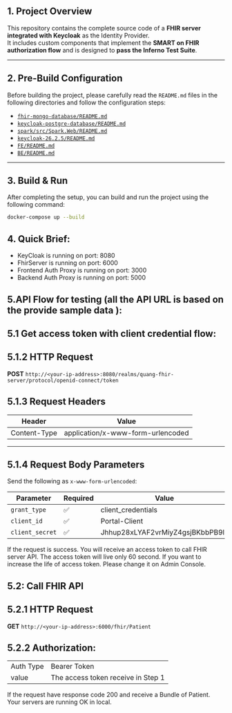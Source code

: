 ## 1. Project Overview

This repository contains the complete source code of a **FHIR server integrated with Keycloak** as the Identity Provider.  
It includes custom components that implement the **SMART on FHIR authorization flow** and is designed to **pass the Inferno Test Suite**.

---

## 2. Pre-Build Configuration

Before building the project, please carefully read the `README.md` files in the following directories and follow the configuration steps:
- [`fhir-mongo-database/README.md`](fhir-mongo-database/README.md)
- [`keycloak-postgre-database/README.md`](keycloak-postgre-database/README.md)
- [`spark/src/Spark.Web/README.md`](spark/src/Spark.Web/README.md)
- [`keycloak-26.2.5/README.md`](keycloak-26.2.5/README.md)
- [`FE/README.md`](FE/README.md)
- [`BE/README.md`](BE/README.md)



---

## 3. Build & Run

After completing the setup, you can build and run the project using the following command:

```bash
docker-compose up --build
```

## 4. Quick Brief:
- KeyCloak is running on port: 8080
- FhirServer is running on port: 6000
- Frontend Auth Proxy is running on port: 3000
- Backend Auth Proxy is running on port: 5000
## 5.API Flow for testing (all the API URL is based on the provide sample data ):

## 5.1  Get access token with client credential flow: 
## 5.1.2 HTTP Request

**POST** `http://<your-ip-address>:8080/realms/quang-fhir-server/protocol/openid-connect/token`
## 5.1.3 Request Headers

| Header           | Value                         |
|------------------|-------------------------------|
| Content-Type     | application/x-www-form-urlencoded |

---

## 5.1.4 Request Body Parameters

Send the following as `x-www-form-urlencoded`:

| Parameter      | Required | Value                               |
|----------------|----------|-------------------------------------------|
| `grant_type`   | ✅       | client_credentials              |
| `client_id`    | ✅       | Portal-Client          |
| `client_secret`| ✅       | Jhhup28xLYAF2vrMiyZ4gsjBKbbPB9ly          |

If the request is success. You will receive an access token to call FHIR server API. The access token will live only 60 second. If you want to increase 
the life of access token. Please change it on Admin Console.

## 5.2: Call FHIR API
## 5.2.1 HTTP Request
**GET** `http://<your-ip-address>:6000/fhir/Patient`
## 5.2.2 Authorization: 

|                |                                 |
|----------------|-------------------------------------------|
| Auth Type   |  Bearer Token              |
| value    | The access token receive in Step 1          |

If the request have response code 200 and receive a Bundle of Patient. Your servers are running OK in local.




